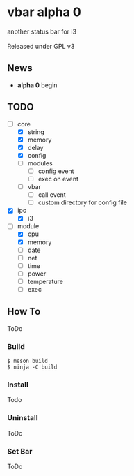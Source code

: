 # vbar alpha 0
another status bar for i3</br>
</br>
Released under GPL v3

## News
* **alpha 0** begin

## TODO
- [ ] core
	- [X] string
	- [X] memory
	- [X] delay
	- [X] config
	- [ ] modules
		- [ ] config event
		- [ ] exec on event
	- [ ] vbar
		- [ ] call event
		- [ ] custom directory for config file
- [X] ipc
	- [X] i3
- [ ] module
	- [X] cpu
	- [X] memory
	- [ ] date
	- [ ] net
	- [ ] time
	- [ ] power
	- [ ] temperature
	- [ ] exec

## How To
ToDo

### Build
```
$ meson build
$ ninja -C build
```

### Install
Todo

### Uninstall
ToDo

### Set Bar
ToDo

